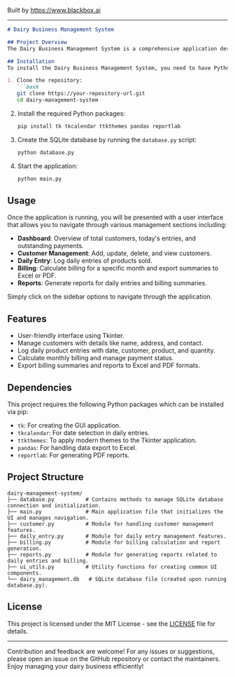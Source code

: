 
Built by https://www.blackbox.ai

---

```markdown
# Dairy Business Management System

## Project Overview
The Dairy Business Management System is a comprehensive application designed to facilitate the management of daily operations in a dairy business. It provides functionalities for managing customers, handling daily entries of products, processing billing, and generating reports. Built using Python and Tkinter, this application utilizes a SQLite database for data storage, making it lightweight and easy to use.

## Installation
To install the Dairy Business Management System, you need to have Python installed on your machine. Follow these steps:

1. Clone the repository:
   ```bash
   git clone https://your-repository-url.git
   cd dairy-management-system
   ```

2. Install the required Python packages:
   ```bash
   pip install tk tkcalendar ttkthemes pandas reportlab
   ```

3. Create the SQLite database by running the `database.py` script:
   ```bash
   python database.py
   ```

4. Start the application:
   ```bash
   python main.py
   ```

## Usage
Once the application is running, you will be presented with a user interface that allows you to navigate through various management sections including:

- **Dashboard**: Overview of total customers, today's entries, and outstanding payments.
- **Customer Management**: Add, update, delete, and view customers.
- **Daily Entry**: Log daily entries of products sold.
- **Billing**: Calculate billing for a specific month and export summaries to Excel or PDF.
- **Reports**: Generate reports for daily entries and billing summaries.

Simply click on the sidebar options to navigate through the application.

## Features
- User-friendly interface using Tkinter.
- Manage customers with details like name, address, and contact.
- Log daily product entries with date, customer, product, and quantity.
- Calculate monthly billing and manage payment status.
- Export billing summaries and reports to Excel and PDF formats.

## Dependencies
This project requires the following Python packages which can be installed via pip:

- `tk`: For creating the GUI application.
- `tkcalendar`: For date selection in daily entries.
- `ttkthemes`: To apply modern themes to the Tkinter application.
- `pandas`: For handling data export to Excel.
- `reportlab`: For generating PDF reports.

## Project Structure
```
dairy-management-system/
├── database.py          # Contains methods to manage SQLite database connection and initialization.
├── main.py              # Main application file that initializes the UI and manages navigation.
├── customer.py          # Module for handling customer management features.
├── daily_entry.py       # Module for daily entry management features.
├── billing.py           # Module for billing calculation and report generation.
├── reports.py           # Module for generating reports related to daily entries and billing.
├── ui_utils.py          # Utility functions for creating common UI components.
└── dairy_management.db   # SQLite database file (created upon running database.py).
```

## License
This project is licensed under the MIT License - see the [LICENSE](LICENSE) file for details.

---

Contribution and feedback are welcome! For any issues or suggestions, please open an issue on the GitHub repository or contact the maintainers. Enjoy managing your dairy business efficiently!
```